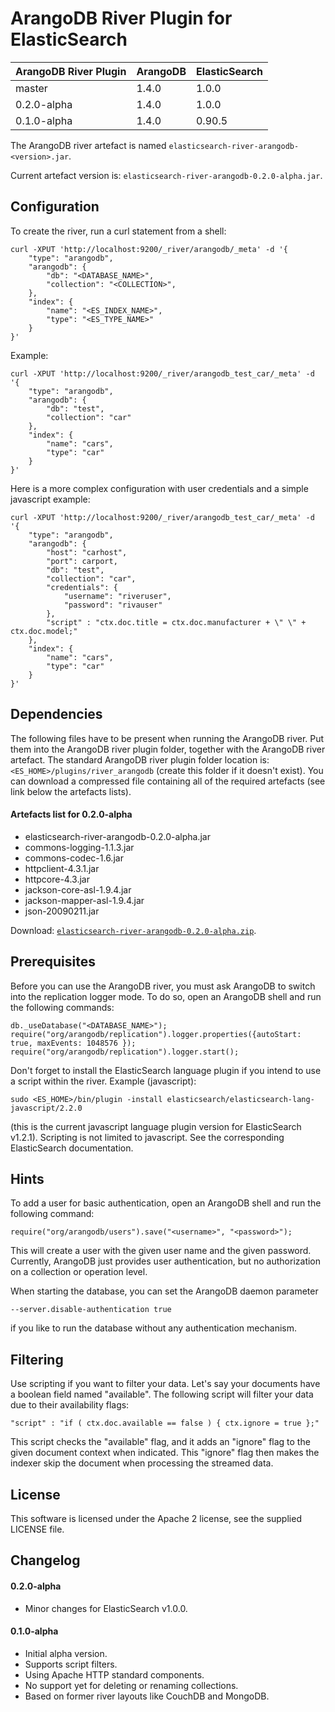 ArangoDB River Plugin for ElasticSearch
=======================================

| ArangoDB River Plugin | ArangoDB | ElasticSearch |
|-----------------------|----------|---------------|
| master                | 1.4.0    | 1.0.0         |
| 0.2.0-alpha           | 1.4.0    | 1.0.0         |
| 0.1.0-alpha           | 1.4.0    | 0.90.5        |

The ArangoDB river artefact is named `elasticsearch-river-arangodb-<version>.jar`.

Current artefact version is: `elasticsearch-river-arangodb-0.2.0-alpha.jar`.

Configuration
-------------

To create the river, run a curl statement from a shell:

    curl -XPUT 'http://localhost:9200/_river/arangodb/_meta' -d '{
        "type": "arangodb", 
        "arangodb": { 
            "db": "<DATABASE_NAME>", 
            "collection": "<COLLECTION>", 
        }, 
        "index": { 
            "name": "<ES_INDEX_NAME>", 
            "type": "<ES_TYPE_NAME>" 
        }
    }'

Example:

    curl -XPUT 'http://localhost:9200/_river/arangodb_test_car/_meta' -d '{ 
        "type": "arangodb", 
        "arangodb": { 
            "db": "test", 
            "collection": "car"
        }, 
        "index": {
            "name": "cars", 
            "type": "car" 
        }
    }'
    
Here is a more complex configuration with user credentials and a simple javascript example:
    
    curl -XPUT 'http://localhost:9200/_river/arangodb_test_car/_meta' -d '{ 
        "type": "arangodb", 
        "arangodb": { 
            "host": "carhost",
            "port": carport,
            "db": "test", 
            "collection": "car",
            "credentials": {
                "username": "riveruser",
                "password": "rivauser"
            },
            "script" : "ctx.doc.title = ctx.doc.manufacturer + \" \" + ctx.doc.model;"
        }, 
        "index": {
            "name": "cars", 
            "type": "car" 
        }
    }'

Dependencies
------------

The following files have to be present when running the ArangoDB river. 
Put them into the ArangoDB river plugin folder, together with the ArangoDB river artefact.
The standard ArangoDB river plugin folder location is: `<ES_HOME>/plugins/river_arangodb` (create this folder if it doesn't exist).
You can download a compressed file containing all of the required artefacts (see link below the artefacts lists).

#### Artefacts list for 0.2.0-alpha

- elasticsearch-river-arangodb-0.2.0-alpha.jar
- commons-logging-1.1.3.jar
- commons-codec-1.6.jar
- httpclient-4.3.1.jar  
- httpcore-4.3.jar  
- jackson-core-asl-1.9.4.jar  
- jackson-mapper-asl-1.9.4.jar  
- json-20090211.jar

Download: [`elasticsearch-river-arangodb-0.2.0-alpha.zip`](http://www.arangodb.org/downloads/elasticsearch-river-arangodb-0.2.0-alpha.zip).
        
Prerequisites
-------------

Before you can use the ArangoDB river, you must ask ArangoDB to switch into the replication logger mode.
To do so, open an ArangoDB shell and run the following commands:

    db._useDatabase("<DATABASE_NAME>");
    require("org/arangodb/replication").logger.properties({autoStart: true, maxEvents: 1048576 });
    require("org/arangodb/replication").logger.start();

Don't forget to install the ElasticSearch language plugin if you intend to use a script within the river.
Example (javascript):

    sudo <ES_HOME>/bin/plugin -install elasticsearch/elasticsearch-lang-javascript/2.2.0
  
(this is the current javascript language plugin version for ElasticSearch v1.2.1).
Scripting is not limited to javascript. See the corresponding ElasticSearch documentation.

Hints
-----

To add a user for basic authentication, open an ArangoDB shell and run the following command:

    require("org/arangodb/users").save("<username>", "<password>");

This will create a user with the given user name and the given password. 
Currently, ArangoDB just provides user authentication, but no authorization on a collection or operation level.

When starting the database, you can set the ArangoDB daemon parameter

    --server.disable-authentication true

if you like to run the database without any authentication mechanism.

Filtering
----------

Use scripting if you want to filter your data. Let's say your documents have a boolean field named "available". 
The following script will filter your data due to their availability flags:

    "script" : "if ( ctx.doc.available == false ) { ctx.ignore = true };"

This script checks the "available" flag, and it adds an "ignore" flag to the given document context when indicated.
This "ignore" flag then makes the indexer skip the document when processing the streamed data.

License
-------

This software is licensed under the Apache 2 license, see the supplied LICENSE file.

Changelog
---------

#### 0.2.0-alpha 
- Minor changes for ElasticSearch v1.0.0.

#### 0.1.0-alpha 
- Initial alpha version.
- Supports script filters.
- Using Apache HTTP standard components.
- No support yet for deleting or renaming collections.
- Based on former river layouts like CouchDB and MongoDB.
